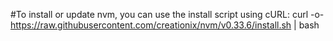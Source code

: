 #To install or update nvm, you can use the install script using cURL:
curl -o- https://raw.githubusercontent.com/creationix/nvm/v0.33.6/install.sh | bash
